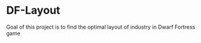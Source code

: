 DF-Layout
=========

Goal of this project is to find the optimal layout of industry in Dwarf Fortress game

